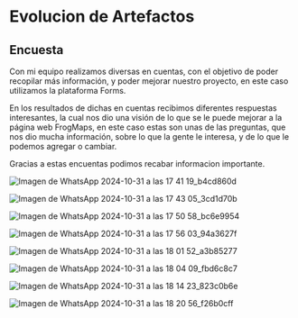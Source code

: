 # Evolucion de Artefactos

## Encuesta
Con mi equipo realizamos diversas en cuentas, con el objetivo de poder recopilar más información, y poder mejorar nuestro proyecto, en este caso utilizamos la plataforma Forms.

En los resultados de dichas en cuentas recibimos diferentes respuestas interesantes, la cual nos dio una visión de lo que se le puede mejorar a la página web FrogMaps, en este caso estas son unas de las preguntas, que nos dio mucha información, sobre lo que la gente le interesa, y de lo que le podemos agregar o cambiar.

Gracias a estas encuentas podimos recabar informacion importante.


![Imagen de WhatsApp 2024-10-31 a las 17 41 19_b4cd860d](https://github.com/user-attachments/assets/988ec6d2-0369-4d36-b1bb-cb734000de51)


![Imagen de WhatsApp 2024-10-31 a las 17 43 05_3cd1d70b](https://github.com/user-attachments/assets/7e3d7a87-961e-452b-b357-f30d85cd38ed)

![Imagen de WhatsApp 2024-10-31 a las 17 50 58_bc6e9954](https://github.com/user-attachments/assets/e5592a80-e3d3-466e-a913-577b0994bae7)

![Imagen de WhatsApp 2024-10-31 a las 17 56 03_94a3627f](https://github.com/user-attachments/assets/59804fae-b8dc-4b7a-8dad-03bd7d473aa3)


![Imagen de WhatsApp 2024-10-31 a las 18 01 52_a3b85277](https://github.com/user-attachments/assets/9aed1267-fad3-4894-af42-21ca2e78c712)

![Imagen de WhatsApp 2024-10-31 a las 18 04 09_fbd6c8c7](https://github.com/user-attachments/assets/b6bc5d15-9239-49c1-8d48-69390885d267)

![Imagen de WhatsApp 2024-10-31 a las 18 14 23_823c0b6e](https://github.com/user-attachments/assets/5270062a-c737-4f3b-8b67-587556b02adb)


![Imagen de WhatsApp 2024-10-31 a las 18 20 56_f26b0cff](https://github.com/user-attachments/assets/6965001b-fe2c-4d37-821f-00efc8e77b66)






